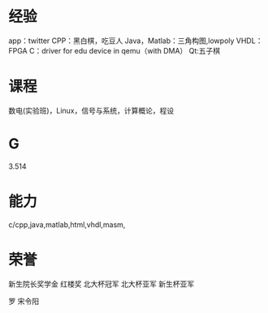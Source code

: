 # 经验
app：twitter
CPP：黑白棋，吃豆人
Java，Matlab：三角构图,lowpoly
VHDL：FPGA
C：driver for edu device in qemu（with DMA）
Qt:五子棋

# 课程
数电(实验班)，Linux，信号与系统，计算概论，程设
# G
3.514
# 能力
c/cpp,java,matlab,html,vhdl,masm,
# 荣誉
新生院长奖学金
红楼奖
北大杯冠军
北大杯亚军
新生杯亚军

罗
宋令阳
